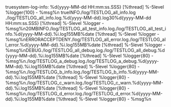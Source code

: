 <?xml version="1.0" encoding="UTF-8" ?>
<!--
 scan：当此属性设置为true时，配置文件如果发生改变，将会被重新加载，默认值为true。
 scanPeriod：设置监测配置文件是否有修改的时间间隔，如果没有给出时间单位，默认单位是毫秒。当scan为true时，此属性生效。默认的时间间隔为1分钟。
 debug：当此属性设置为true时，将打印出logback内部日志信息，实时查看logback运行状态。默认值为false。
 -->
<!-- LoggerContextListener 接口的实例能监听 logger context 上发生的事件，比如说日志级别的变化 -->true<!-- 控制台日志输出信息 --><!--格式化输出：%d表示日期，%thread表示线程名，%-5level：级别从左显示5个字符宽度%msg：日志消息，%n是换行符  [%d{HH:mm:ss.SSS} %logger{36} - %msg%n]-->system-log-info: %d{yyyy-MM-dd HH:mm:ss.SSS} [%thread] %-5level %logger{100} - %msg%n <!-- 将org.springframework.web包下的类日志级别设置为DEBUG，我们开发springMVC经常出现和参数类型相关的4XX错误，设置此项我们会看到更详细的错误信息  --><!-- 定义log文件的目录 --><!-- 自定义日志信息 --><!-- 支持多JVM同时操作同一个日志文件 -->true<!-- 定义打印级别-info -->INFO<!-- 输出位置 可以结合LOG_HOME用如：${LOG_HOME}/xxxxx.log -->./log/TESTLOG_all_info.log<!--
         1.ch.qos.logback.core.rolling.TimeBasedRollingPolicy"： 最常用的滚动策略，它根据时间来制定滚动策略，既负责滚动也负责出发滚动。
            <rollingPolicy class="ch.qos.logback.core.rolling.TimeBasedRollingPolicy">
            必要节点，包含文件名及“%d”转换符， “%d”可以包含一个java.text.SimpleDateFormat指定的时间格式，如：%d{yyyy-MM}。如果直接使用 %d，默认格式是 yyyy-MM-dd。
            <fileNamePattern>logFile.%d{yyyy-MM-dd}.log</fileNamePattern>
            最多保留30天log
            <maxHistory>30</maxHistory>
            </rollingPolicy>
          2.ch.qos.logback.core.rolling.FixedWindowRollingPolicy： 根据固定窗口算法重命名文件的滚动策略。有以下子节点：
            <rollingPolicy class="ch.qos.logback.core.rolling.FixedWindowRollingPolicy">
            <FileNamePattern>./log/TESTLOG_all_info.%d{yyyy-MM-dd}.%i.log</FileNamePattern>
            窗口索引最小值
            <MinIndex>1</MinIndex>
            窗口索引最大值，当用户指定的窗口过大时，会自动将窗口设置为12。
            <MaxIndex>5</MaxIndex>
            </rollingPolicy>
            必须包含“%i”例如，假设最小值和最大值分别为1和2，命名模式为 mylog%i.log,会产生归档文件mylog1.log和mylog2.log。还可以指定文件压缩选项，例如，mylog%i.log.gz 或者 没有log%i.log.zip
          3.ch.qos.logback.core.rolling.SizeBasedTriggeringPolicy
            <triggeringPolicy class="ch.qos.logback.core.rolling.SizeBasedTriggeringPolicy">
            这是活动文件的大小，默认值是10MB。　　　　　　　　　　　　　　
            <maxFileSize>5MB</maxFileSize>
    　　　　　</triggeringPolicy>
        ///////////////////////////////////////////////////////////////////////////////////////////
        例如：
　　　　　　　　<configuration>
　　　　　　　　　　<appender name="FILE" class="ch.qos.logback.core.rolling.RollingFileAppender">
　　　　　　　　　　　　<rollingPolicy class="ch.qos.logback.core.rolling.TimeBasedRollingPolicy">
　　　　　　　　　　　　　　<fileNamePattern>logFile.%d{yyyy-MM-dd}.log</fileNamePattern>
　　　　　　　　　　　　　　<maxHistory>30</maxHistory>
　　　　　　　　　　　　</rollingPolicy>
　　　　　　　　　　　　<encoder>
　　　　　　　　　　　　　　<pattern>%-4relative [%thread] %-5level %logger{35} - %msg%n</pattern>
　　　　　　　　　　　　</encoder>
　　　　　　　　　　</appender>
　　　　　　　　　　<root level="DEBUG">
　　　　　　　　　　　　<appender-ref ref="FILE" />
　　　　　　　　　　</root>
　　　　　　　　</configuration>
　　　　　　　　上述配置表示每天生成一个日志文件，保存30天的日志文件。
　　　　　　　　<configuration>
　　　　　　　　　　<appender name="FILE" class="ch.qos.logback.core.rolling.RollingFileAppender">
　　　　　　　　　　　　<file>test.log</file>
　　　　　　　　　　　　<rollingPolicy class="ch.qos.logback.core.rolling.FixedWindowRollingPolicy">
　　　　　　　　　　　　　　<fileNamePattern>tests.%i.log.zip</fileNamePattern>
　　　　　　　　　　　　　　<minIndex>1</minIndex>
　　　　　　　　　　　　　　<maxIndex>3</maxIndex>
　　　　　　　　　　　　</rollingPolicy>
　　　　　　　　　　　　<triggeringPolicy class="ch.qos.logback.core.rolling.SizeBasedTriggeringPolicy">
　　　　　　　　　　　　　　<maxFileSize>5MB</maxFileSize>
　　　　　　　　　　　　</triggeringPolicy>
　　　　　　　　　　　　<encoder>
　　　　　　　　　　　　　　<pattern>%-4relative [%thread] %-5level %logger{35} - %msg%n</pattern>
　　　　　　　　　　　　</encoder>
　　　　　　　　　　</appender>
　　　　　　　　　　<root level="DEBUG">
　　　　　　　　　　　　<appender-ref ref="FILE" />
　　　　　　　　　　</root>
　　　　　　　　</configuration>
　　　　　　　　上述配置表示按照固定窗口模式生成日志文件，当文件大于20MB时，生成新的日志文件。窗口大小是1到3，当保存了3个归档文件后，将覆盖最早的日志。
        //////////////////////////////////////////////////////////////////////////////////////////////
         --><!-- old
        <rollingPolicy class="ch.qos.logback.core.rolling.FixedWindowRollingPolicy">
            <FileNamePattern>./log/TESTLOG_all_info.%d{yyyy-MM-dd}.%i.log</FileNamePattern>
            <MinIndex>1</MinIndex>
            <MaxIndex>5</MaxIndex>
        </rollingPolicy>
        <triggeringPolicy class="ch.qos.logback.core.rolling.SizeBasedTriggeringPolicy">
            <MaxFileSize>5KB</MaxFileSize>
        </triggeringPolicy>
        <layout class="ch.qos.logback.classic.PatternLayout">
            <Pattern>%date [%thread] %-5level %logger{80} - %msg%n</Pattern>
        </layout>
        -->
        <!--日志文件输出的文件名-->./log/TESTLOG_all_info.log.%d{yyyy-MM-dd}.log<!--日志文件保留天数-->30<!--格式化输出：%d表示日期，%thread表示线程名，%-5level：级别从左显示5个字符宽度%msg：日志消息，%n是换行符-->%d{yyyy-MM-dd HH:mm:ss.SSS} [%thread] %-5level %logger - %msg%n<!--日志文件最大的大小-->20MBINFO./log/TESTLOG_all_test_info.log./log/TESTLOG_all_test_info.%d{yyyy-MM-dd}.%i.log155MB%date [%thread] %-5level %logger - %msg%nERRORACCEPTDENY./log/TESTLOG_all_error.log./log/TESTLOG_all_error.%d{yyyy-MM-dd}.%i.log155MB%date [%thread] %-5level %logger - %msg%nDEBUG./log/TESTLOG_all_debug.log./log/TESTLOG_all_debug.%d{yyyy-MM-dd}.%i.log155MB%date [%thread] %-5level %logger{80} - %msg%n./log/TESTLOG_a_debug.log./log/TESTLOG_a_debug.%d{yyyy-MM-dd}.%i.log155MB%date [%thread] %-5level %logger{80} - %msg%n./log/TESTLOG_b_info.log./log/TESTLOG_b_info.%d{yyyy-MM-dd}.%i.log155MB%date [%thread] %-5level %logger{80} - %msg%n./log/TESTLOG_c_warn.log./log/TESTLOG_c_warn.%d{yyyy-MM-dd}.%i.log155MB%date [%thread] %-5level %logger{80} - %msg%n./log/TESTLOG_d_error.log./log/TESTLOG_d_error.%d{yyyy-MM-dd}.%i.log155MB%date [%thread] %-5level %logger{80} - %msg%n<!-- 配置具体文件的日志输出级别 --><!-- all INFO --><!-- all ERROR --><!-- all DEBUG --><!-- console -->